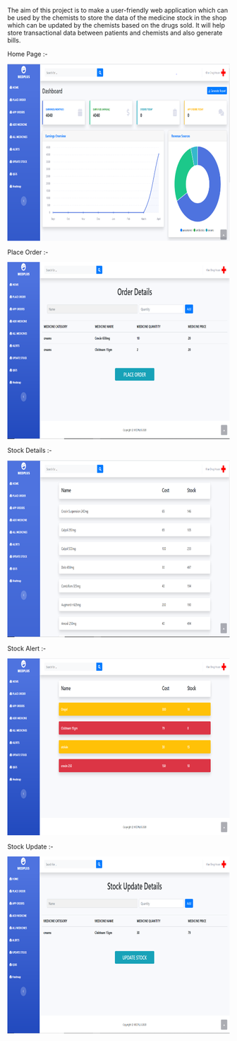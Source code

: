 The aim of this project is to make a user-friendly web application which
can be used by the chemists to store the data of the medicine stock in
the shop which can be updated by the chemists based on the drugs
sold. It will help store transactional data between patients and chemists
and also generate bills.


Home Page :-

<img src="assets/img/readme_images/33.PNG"  height="400"></img> 
 
 
 Place Order :-
 
 
<img src="assets/img/readme_images/35.PNG"  height="400"></img> 
 
 
Stock Details :-
 
 
<img src="assets/img/readme_images/40.PNG"  height="400"></img> 
 
 
Stock Alert :-
 
 
<img src="assets/img/readme_images/42.PNG"  height="400"></img> 
 
 
Stock Update :-
 
 
<img src="assets/img/readme_images/43.PNG"  height="400"></img> 
 
 
